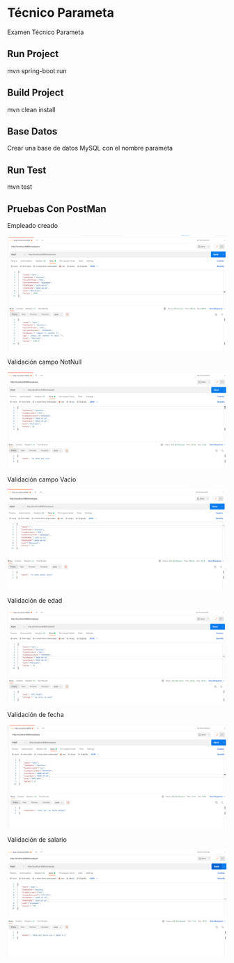 # Técnico Parameta
Examen Técnico Parameta

## Run Project

mvn spring-boot:run

## Build Project

mvn clean install

## Base Datos

Crear una base de datos MySQL con el nombre parameta

## Run Test

mvn test

## Pruebas Con PostMan 

Empleado creado

![](images/EmpleadoOk.png)

Validación campo NotNull

![](images/EmpleadoNotNull.png)

Validación campo Vacio

![](images/EmpleadoVacio.png)

Validación de edad

![](images/EmpleadoEdad.png)

Validación de fecha

![](images/EmpleadoFecha.png)

Validación de salario

![](images/EmpleadoSalario.png)

